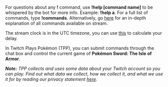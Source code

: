 For questions about any **!** command, use **!help \[command name\]** to be whispered by the bot for more info. Example: **!help a**. For a full list of commands, type **!commands**. Alternatively, go [here](https://twitchplayspokemon.tv/commands) for an in-depth explanation of all commands available on stream.

The stream clock is in the UTC timezone, you can use [this](https://time.is/UTC) to calculate your delay.

In Twitch Plays Pokémon \(TPP\), you can submit commands through the chat box and control the current game of **Pokémon Sword: The Isle of Armor**.

***Note:*** *TPP collects and uses some data about your Twitch account so you can play. Find out what data we collect, how we collect it, and what we use it for by reading our privacy statement [here](https://github.com/TwitchPlaysPokemon/tpp-streamdocs/blob/master/privacy/privacy-statement.md).*